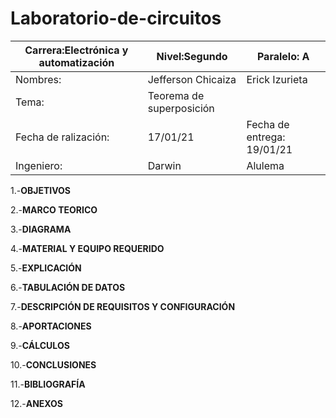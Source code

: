 # Laboratorio-de-circuitos
|Carrera:Electrónica y automatización|Nivel:Segundo|Paralelo: A|
|---|---|---|
|Nombres:|Jefferson Chicaiza| Erick Izurieta|
|Tema:|Teorema de superposición| |
|Fecha de ralización:| 17/01/21|Fecha de entrega: 19/01/21|
|Ingeniero:| Darwin|Alulema |

1.-**OBJETIVOS**

2.-**MARCO TEORICO**

3.-**DIAGRAMA**

4.-**MATERIAL Y EQUIPO REQUERIDO**

5.-**EXPLICACIÓN**

6.-**TABULACIÓN DE DATOS**

7.-**DESCRIPCIÓN DE REQUISITOS Y CONFIGURACIÓN**

8.-**APORTACIONES**

9.-**CÁLCULOS**

10.-**CONCLUSIONES**

11.-**BIBLIOGRAFÍA**

12.-**ANEXOS**

